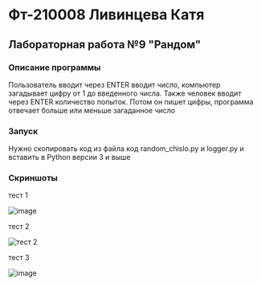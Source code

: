 # Фт-210008 Ливинцева Катя
## Лабораторная работа №9 "Рандом"
### Описание программы
Пользователь вводит через ENTER вводит число, компьютер загадывает цифру от 1 до введенного числа.
Также человек вводит через ENTER количество попыток. Потом он пишет цифры, программа отвечает больше 
или меньше загаданное число
### Запуск
Нужно скопировать код из файла код random_chislo.py и logger.py и вставить в Python версии 3 и выше
### Скриншоты
тест 1

![image](https://user-images.githubusercontent.com/113354368/202467675-c60d600a-d798-47c4-b23e-f746329a7d64.png)

тест 2

![тест 2](https://user-images.githubusercontent.com/113354368/202468136-14d0533d-b4b1-4471-92ad-9c3bca5978fc.png)

тест 3

![image](https://user-images.githubusercontent.com/113354368/202468070-0d6edb03-858e-4cbd-b3bc-9ddc746062d7.png)
